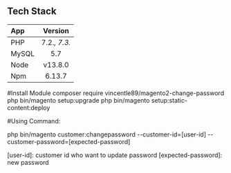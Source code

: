 ## Tech Stack
| App | Version |
| :------------- |:-------------:|
| PHP | 7.2.*, 7.3.* |
| MySQL | 5.7 |
| Node | v13.8.0 |
| Npm | 6.13.7 |

#Install Module
composer require vincentle89/magento2-change-password
php bin/magento setup:upgrade
php bin/magento setup:static-content:deploy

#Using
Command:

php bin/magento customer:changepassword --customer-id=[user-id] --customer-password=[expected-password]

[user-id]: customer id who want to update password
[expected-password]: new password